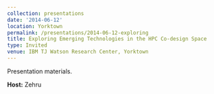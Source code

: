 ```yaml
---
collection: presentations
date: '2014-06-12'
location: Yorktown
permalink: /presentations/2014-06-12-exploring
title: Exploring Emerging Technologies in the HPC Co-design Space
type: Invited
venue: IBM TJ Watson Research Center, Yorktown
---
```


Presentation materials.


**Host:** Zehru